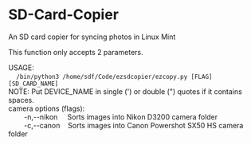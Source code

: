 # SD-Card-Copier
An SD card copier for syncing photos in Linux Mint 


This function only accepts 2 parameters.

USAGE: <br>
&nbsp; &nbsp; `/bin/python3 /home/sdf/Code/ezsdcopier/ezcopy.py [FLAG] [SD_CARD_NAME]` <br>
NOTE: Put DEVICE_NAME in single (') or double (") quotes if it contains spaces.<br>
camera options (flags): <br>
&nbsp; &nbsp; &nbsp; &nbsp; -n,--nikon &nbsp; &nbsp; Sorts images into Nikon D3200 camera folder <br>
&nbsp; &nbsp; &nbsp; &nbsp; -c,--canon &nbsp; &nbsp;Sorts images into Canon Powershot SX50 HS camera folder <br>
